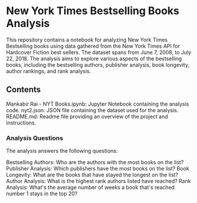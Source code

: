 # New York Times Bestselling Books Analysis

This repository contains a notebook for analyzing New York Times Bestselling books using data gathered from the New York Times API for Hardcover Fiction best sellers. The dataset spans from June 7, 2008, to July 22, 2018. The analysis aims to explore various aspects of the bestselling books, including the bestselling authors, publisher analysis, book longevity, author rankings, and rank analysis.

## Contents
Mankabir Rai - NYT Books.ipynb: Jupyter Notebook containing the analysis code.
nyt2.json: JSON file containing the dataset used for the analysis.
README.md: Readme file providing an overview of the project and instructions.

### Analysis Questions

The analysis answers the following questions:

Bestselling Authors: Who are the authors with the most books on the list?
Publisher Analysis: Which publishers have the most books on the list?
Book Longevity: What are the books that have stayed the longest on the list?
Author Analysis: What is the highest rank authors listed have reached?
Rank Analysis: What's the average number of weeks a book that's reached number 1 stays in the top 20?